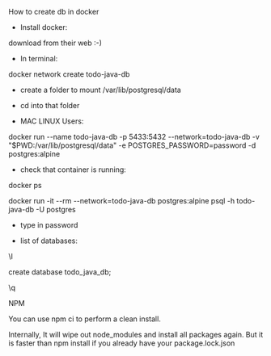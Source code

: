 How to create db in docker

- Install docker:

download from their web :-)

- In terminal:

docker network create todo-java-db

- create a folder to mount /var/lib/postgresql/data

- cd into that folder

- MAC LINUX Users:

docker run --name todo-java-db -p 5433:5432 --network=todo-java-db -v "$PWD:/var/lib/postgresql/data" -e POSTGRES_PASSWORD=password -d postgres:alpine

- check that container is running:

docker ps

docker run -it --rm --network=todo-java-db postgres:alpine psql -h todo-java-db -U postgres

- type in password

- list of databases:

\l

create database todo_java_db;

\q


NPM

You can use npm ci to perform a clean install.

Internally, It will wipe out node_modules and install all packages again. But it is faster than npm install if you already have your package.lock.json
